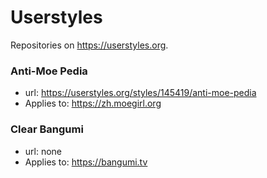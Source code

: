 # Userstyles
Repositories on https://userstyles.org.
### Anti-Moe Pedia
- url: https://userstyles.org/styles/145419/anti-moe-pedia
- Applies to: https://zh.moegirl.org
### Clear Bangumi
- url: none
- Applies to: https://bangumi.tv
